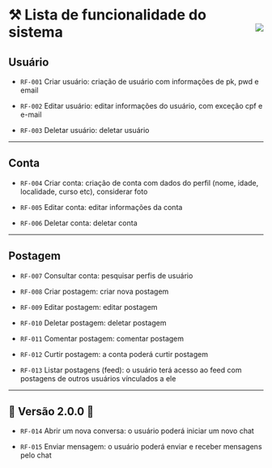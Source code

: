 <h1>⚒️ Lista de funcionalidade do sistema
  <img align="right" src="http://img.shields.io/static/v1?label=STATUS&message=EM%20DESENVOLVIMENTO&color=GREEN&style=for-the-badge"/>
</h1>

## Usuário

- `RF-001`	Criar usuário:	criação de usuário com informações de pk, pwd e email

- `RF-002`	Editar usuário:	editar informações do usuário, com exceção cpf e e-mail

- `RF-003`	Deletar usuário:	deletar usuário

<hr>

## Conta

- `RF-004`	Criar conta:	criação de conta com dados do perfil (nome, idade, localidade, curso etc), considerar foto

- `RF-005`	Editar conta:	editar informações da conta

- `RF-006`	Deletar conta:	deletar conta

<hr>

## Postagem

- `RF-007`	Consultar conta:	pesquisar perfis de usuário

- `RF-008`	Criar postagem:	criar nova postagem

- `RF-009`	Editar postagem:	editar postagem

- `RF-010`	Deletar postagem:	deletar postagem

- `RF-011`	Comentar postagem:	comentar postagem

- `RF-012`	Curtir postagem:	a conta poderá curtir postagem

- `RF-013`	Listar postagens (feed):	o usuário terá acesso ao feed com postagens de outros usuários vínculados a ele

<hr>

## 🚧 Versão 2.0.0 🚧

- `RF-014`	Abrir um nova conversa:	o usuário poderá iniciar um novo chat

- `RF-015`	Enviar mensagem:	o usuário poderá enviar e receber mensagens pelo chat
